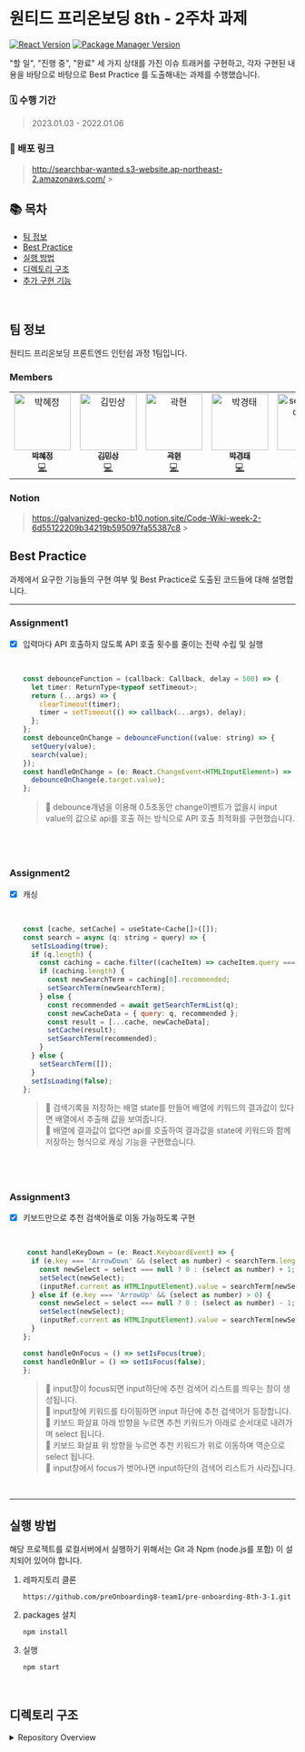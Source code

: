 # 원티드 프리온보딩 8th - 2주차 과제

[![React Version](https://img.shields.io/badge/React-v18.2.0-blue)](https://ko.reactjs.org/)
[![Package Manager Version](https://img.shields.io/badge/npm-v8.12.1-yellow)](https://www.npmjs.com/)

"할 일", "진행 중", "완료" 세 가지 상태를 가진 이슈 트래커를 구현하고, 각자 구현된 내용을 바탕으로 바탕으로 Best Practice 를 도출해내는 과제를 수행했습니다.

### 🗓 수행 기간

> 2023.01.03 - 2022.01.06

### 📢 배포 링크

> http://searchbar-wanted.s3-website.ap-northeast-2.amazonaws.com/ > <br />

## 📚 목차

- [팀 정보](#팀-정보)
- [Best Practice](#best-practice)
- [실행 방법](#실행-방법)
- [디렉토리 구조](#디렉토리-구조)
- [추가 구현 기능](#추가-구현-기능)

<br />

## 팀 정보

원티드 프리온보딩 프론트엔드 인턴쉽 과정 1팀입니다.

### Members

<table>
    <tr>
        <td align="center">
            <a href="https://github.com/hyejj19">
                <img src="https://avatars.githubusercontent.com/u/89173923?v=4" width="100px;" alt="박혜정"/>
                <br />
                <sub>
                    <b>박혜정</b>
                </sub>
            </a>
            <br />
            <a href="https://github.com/preOnboarding8-team1/pre-onboarding-8th-2-1/commits?author=hyejj19" title="Code">💻</a>
        </td>
        <td align="center">
            <a href="https://github.com/minsang98">
                <img src="https://avatars.githubusercontent.com/u/64800318?v=4" width="100px;" alt="김민상"/>
                <br />
                <sub>
                    <b>김민상</b>
                </sub>
            </a>
            <br />
            <a href="https://github.com/preOnboarding8-team1/pre-onboarding-8th-2-1/commits?author=minsang98" title="Code">💻</a>
        </td>
        <td align="center">
            <a href="https://github.com/kwakhyun">
                <img src="https://avatars.githubusercontent.com/u/73919235?v=4" width="100px;" alt="곽현"/>
                <br />
                <sub>
                    <b>곽현</b>
                </sub>
            </a>
            <br />
            <a href="https://github.com/preOnboarding8-team1/pre-onboarding-8th-2-1/commits?author=kwakhyun" title="Code">💻</a>
        </td>
        <td align="center">
            <a href="https://github.com/badmaniacs">
                <img src="https://avatars.githubusercontent.com/u/96967183?v=4" width="100px;" alt="박경태"/>
                <br />
                <sub>
                    <b>박경태</b>
                </sub>
            </a>
            <br />
            <a href="https://github.com/preOnboarding8-team1/pre-onboarding-8th-2-1/commits?author=badmaniacs" title="Code">💻</a>
        </td>
        <td align="center">
            <a href="https://github.com/zkzk8953">
                <img src="https://avatars.githubusercontent.com/u/78520794?s=400&u=355629856caf2969fe39e5cc7f4a07f800e90f5d&v=4" width="100px;" alt="seoungheon lee"/>
                <br />
                <sub>
                    <b>이성헌</b>
                </sub>
            </a>
            <br />
            <a href="https://github.com/preOnboarding8-team1/pre-onboarding-8th-2-1/commits?author=zkzk8953" title="Code">💻</a>
        </td>
        <td align="center">
            <a href="https://github.com/rewrite0w0">
                <img src="https://avatars.githubusercontent.com/u/55968557?v=4" width="100px;" alt="오태준"/>
                <br />
                <sub>
                    <b>오태준</b>
                </sub>
            </a>
            <br />
            <a href="https://github.com/preOnboarding8-team1/pre-onboarding-8th-2-1/commits?author=rewrite0w0" title="Code">💻</a>
        </td>
        <td align="center">
            <a href="https://github.com/bigwave-cho">
                <img src="https://avatars.githubusercontent.com/u/105909665?v=4" width="100px;" alt="조재현"/>
                <br />
                <sub>
                    <b>조재현</b>
                </sub>
            </a>
            <br />
            <a href="https://github.com/preOnboarding8-team1/pre-onboarding-8th-2-1/commits?author=bigwave-cho" title="Code">💻</a>
        </td> 
        <td align="center">
            <a href="https://github.com/JeongTaekCho">
                <img src="https://avatars.githubusercontent.com/u/92679073?v=4" width="100px;" alt="조정택"/>
                <br />
                <sub>
                    <b>조정택</b>
                </sub>
            </a>
            <br />
            <a href="https://github.com/preOnboarding8-team1/pre-onboarding-8th-2-1/commits?author=JeongTaekCho" title="Code">💻</a>
        </td> 
        <td align="center">
            <a href="https://github.com/aydenote">
                <img src="https://avatars.githubusercontent.com/u/77476077?v=4" width="100px;" alt="최승수"/>
                <br />
                <sub>
                    <b>최승수</b>
                </sub>
            </a>
            <br />
            <a href="https://github.com/preOnboarding8-team1/pre-onboarding-8th-2-1/commits?author=aydenote" title="Code">💻</a>
        </td>                 
    </tr>
</table>

### Notion

> https://galvanized-gecko-b10.notion.site/Code-Wiki-week-2-6d55122209b34219b595097fa55387c8 > <br />

## Best Practice

과제에서 요구한 기능들의 구현 여부 및 Best Practice로 도출된 코드들에 대해 설명합니다.

---

### Assignment1

- [x] 입력마다 API 호출하지 않도록 API 호출 횟수를 줄이는 전략 수립 및 실행

   <br />

  ```jsx
  const debounceFunction = (callback: Callback, delay = 500) => {
    let timer: ReturnType<typeof setTimeout>;
    return (...args) => {
      clearTimeout(timer);
      timer = setTimeout(() => callback(...args), delay);
    };
  };
  const debounceOnChange = debounceFunction((value: string) => {
    setQuery(value);
    search(value);
  });
  const handleOnChange = (e: React.ChangeEvent<HTMLInputElement>) => {
    debounceOnChange(e.target.value);
  };
  ```

  > 📌 debounce개념을 이용해 0.5초동안 change이벤트가 없을시 input value의 값으로 api를 호출 하는 방식으로 API 호출 최적화를 구현했습니다.

## <br />

### Assignment2

- [x] 캐싱

   <br />

  ```jsx
  const [cache, setCache] = useState<Cache[]>([]);
  const search = async (q: string = query) => {
    setIsLoading(true);
    if (q.length) {
      const caching = cache.filter((cacheItem) => cacheItem.query === q);
      if (caching.length) {
        const newSearchTerm = caching[0].recommended;
        setSearchTerm(newSearchTerm);
      } else {
        const recommended = await getSearchTermList(q);
        const newCacheData = { query: q, recommended };
        const result = [...cache, newCacheData];
        setCache(result);
        setSearchTerm(recommended);
      }
    } else {
      setSearchTerm([]);
    }
    setIsLoading(false);
  };
  ```

  > 📌 검색기록을 저장하는 배열 state를 만들어 배열에 키워드의 결과값이 있다면 배열에서 추출해 값을 보여줍니다.  
  > 📌 배열에 결과값이 없다면 api를 호출하여 결과값을 state에 키워드와 함께 저장하는 형식으로 캐싱 기능을 구현했습니다.

## <br />

### Assignment3

- [x] 키보드만으로 추천 검색어들로 이동 가능하도록 구현

   <br />

  ```jsx
   const handleKeyDown = (e: React.KeyboardEvent) => {
    if (e.key === 'ArrowDown' && (select as number) < searchTerm.length - 1) {
      const newSelect = select === null ? 0 : (select as number) + 1;
      setSelect(newSelect);
      (inputRef.current as HTMLInputElement).value = searchTerm[newSelect].sickNm;
    } else if (e.key === 'ArrowUp' && (select as number) > 0) {
      const newSelect = select === null ? 0 : (select as number) - 1;
      setSelect(newSelect);
      (inputRef.current as HTMLInputElement).value = searchTerm[newSelect].sickNm;
    }
  };

  const handleOnFocus = () => setIsFocus(true);
  const handleOnBlur = () => setIsFocus(false);
  };
  ```

  > 📌 input창이 focus되면 input하단에 추천 검색어 리스트를 띄우는 창이 생성됩니다.  
  > 📌 input창에 키워드를 타이핑하면 input 하단에 추천 검색어가 등장합니다.  
  > 📌 키보드 화살표 아래 방향을 누르면 추천 키워드가 아래로 순서대로 내려가며 select 됩니다.  
  > 📌 키보드 화살표 위 방향을 누르면 추천 키워드가 위로 이동하며 역순으로 select 됩니다.  
  > 📌 input창에서 focus가 벗어나면 input하단의 검색어 리스트가 사라집니다.

<br />

---

## 실행 방법

해당 프로젝트를 로컬서버에서 실행하기 위해서는 Git 과 Npm (node.js를 포함) 이 설치되어 있어야 합니다.

1. 레파지토리 클론

   ```
   https://github.com/preOnboarding8-team1/pre-onboarding-8th-3-1.git
   ```

2. packages 설치

   ```
   npm install
   ```

3. 실행

   ```
   npm start
   ```

<br />

## 디렉토리 구조

<details>
    <summary>Repository Overview</summary>
    <div>

        ┣ 📂 src
          ┣ 📂 api
          ┃ ┗ 📝 search.ts
          ┣ 📂 components
            ┣ 📝 Recommend.tsx
            ┣ 📝 Search.tsx
            ┗ 📝 Loading.tsx

</details>
